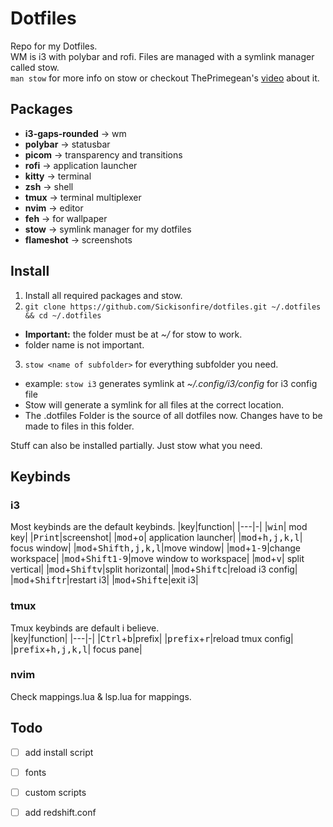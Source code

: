 # Dotfiles

Repo for my Dotfiles.  
WM is i3 with polybar and rofi.
Files are managed with a symlink manager called stow.  
`man stow` for more info on stow or checkout ThePrimegean's [video](https://www.youtube.com/watch?v=tkUllCAGs3c) about it.  


## Packages
- **i3-gaps-rounded** -> wm
- **polybar** -> statusbar
- **picom** -> transparency and transitions
- **rofi** -> application launcher
- **kitty** -> terminal
- **zsh** -> shell
- **tmux** -> terminal multiplexer
- **nvim** -> editor
- **feh** -> for wallpaper
- **stow** -> symlink manager for my dotfiles
- **flameshot** -> screenshots

## Install

1. Install all required packages and stow.  
2. `git clone https://github.com/Sickisonfire/dotfiles.git ~/.dotfiles && cd ~/.dotfiles`
- **Important:** the folder must be at *~/* for stow to work.
- folder name is not important. 
3. `stow <name of subfolder>` for everything subfolder you need.  
- example: `stow i3` generates symlink at *~/.config/i3/config* for i3 config file
- Stow will generate a symlink for all files at the correct location.  
- The .dotfiles Folder is the source of all dotfiles now. Changes have to be made to files in this folder.  
    
Stuff can also be installed partially. Just stow what you need.  

## Keybinds

### i3

Most keybinds are the default keybinds.
|key|function|
|---|-|
|<kbd>win</kbd>| mod key|
|<kbd>Print</kbd>|screenshot|
|<kbd>mod</kbd>+<kbd>o</kbd>| application launcher|
|<kbd>mod</kbd>+<kbd>h,j,k,l</kbd>| focus window|
|<kbd>mod</kbd>+<kbd>Shift</kbd><kbd>h,j,k,l</kbd>|move window|
|<kbd>mod</kbd>+<kbd>1-9</kbd>|change workspace|
|<kbd>mod</kbd>+<kbd>Shift</kbd><kbd>1-9</kbd>|move window to workspace|
|<kbd>mod</kbd>+<kbd>v</kbd>| split vertical|
|<kbd>mod</kbd>+<kbd>Shift</kbd><kbd>v</kbd>|split horizontal|
|<kbd>mod</kbd>+<kbd>Shift</kbd><kbd>c</kbd>|reload i3 config|
|<kbd>mod</kbd>+<kbd>Shift</kbd><kbd>r</kbd>|restart i3|
|<kbd>mod</kbd>+<kbd>Shift</kbd><kbd>e</kbd>|exit i3|

### tmux
Tmux keybinds are default i believe.  
|key|function|
|---|-|
|<kbd>Ctrl</kbd>+<kbd>b</kbd>|prefix|
|<kbd>prefix</kbd>+<kbd>r</kbd>|reload tmux config|
|<kbd>prefix</kbd>+<kbd>h,j,k,l</kbd>| focus pane|

### nvim 
Check mappings.lua & lsp.lua for mappings.

## Todo
- [ ] add install script
- [ ] fonts
- [ ] custom scripts  
- [ ] add redshift.conf



